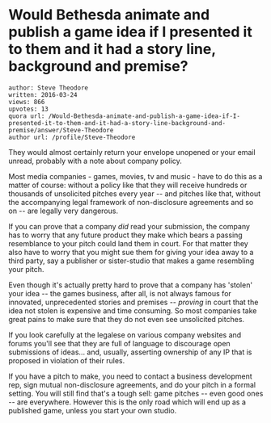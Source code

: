 # Would Bethesda animate and publish a game idea if I presented it to them and it had a story line, background and premise?

	author: Steve Theodore
	written: 2016-03-24
	views: 866
	upvotes: 13
	quora url: /Would-Bethesda-animate-and-publish-a-game-idea-if-I-presented-it-to-them-and-it-had-a-story-line-background-and-premise/answer/Steve-Theodore
	author url: /profile/Steve-Theodore


They would almost certainly return your envelope unopened or your email unread, probably with a note about company policy. 

 Most media companies - games, movies, tv and music - have to do this as a matter of course: without a policy like that they will receive hundreds or thousands of unsolicited pitches every year -- and pitches like that, without the accompanying legal framework of non-disclosure agreements and so on -- are legally very dangerous.

If you can prove that a company _did_  read your submission, the company has to worry that any future product they make which bears a passing resemblance to your pitch could land them in court. For that matter they also have to worry that you might sue them for giving your idea away to a third party, say a publisher or sister-studio that makes a game resembling your pitch.

Even though it's actually pretty hard to prove that a company has 'stolen' your idea -- the games business, after all, is not always famous for innovated, unprecedented stories and premises -- _proving_  in court that the idea not stolen is expensive and time consuming. So most companies take great pains to make sure that they do not even see unsolicited pitches. 

If you look carefully at the legalese on various company websites and forums you'll see that they are full of language to discourage open submissions of ideas... and, usually, asserting ownership of any IP that is proposed in violation of their rules.

If you have a pitch to make, you need to contact a business development rep, sign mutual non-disclosure agreements, and do your pitch in a formal setting. You will still find that's a tough sell: game pitches -- even good ones -- are everywhere. However this is the only road which will end up as a published game, unless you start your own studio.

